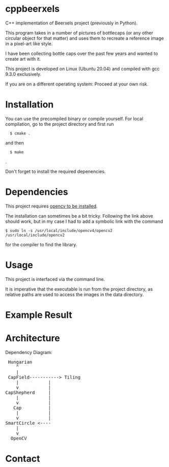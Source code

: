 # cppbeerxels

C++ implementation of Beerxels project (previously in Python).

This program takes in a number of pictures of bottlecaps (or any other circular object for that matter) and uses them to recreate a reference image in a pixel-art like style. 

I have been collecting bottle caps over the past few years and wanted to create art with it. 

This project is developed on Linux (Ubuntu 20.04) and compiled with gcc 9.3.0 exclusively.

If you are on a different operating system: Proceed at your own risk.

# Installation

You can use the precompiled binary or compile yourself.
For local compilation, go to the project directory and first run
```
  $ cmake . 
```
and then 
```
  $ make
```
.

Don't forget to install the required depenencies.

# Dependencies

This project requires [opencv to be installed](https://docs.opencv.org/4.x/df/d65/tutorial_table_of_content_introduction.html).

The installation can sometimes be a bit tricky. Following the link above should work, but in my case I had to add a symbolic link with the command 
```
$ sudo ln -s /usr/local/include/opencv4/opencv2 /usr/local/include/opencv2
```
for the compiler to find the library. 

# Usage

This project is interfaced via the command line. 

It is imperative that the executable is run from the project directory, as relative paths are used to access the images in the data directory.

# Example Result



# Architecture

Dependency Diagram:
<pre>
 Hungarian
    ^
    |
 CapField-----------> Tiling
    |           |
    v           |
CapShepherd     |
    |           |
    v           |
   Cap          |
    |           |
    v           |
SmartCircle <----
    |
    v
  OpenCV
</pre>

# Contact
